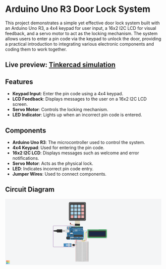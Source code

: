 # Arduino Uno R3 Door Lock System

This project demonstrates a simple yet effective door lock system built with an Arduino Uno R3, a 4x4 keypad for user input, a 16x2 I2C LCD for visual feedback, and a servo motor to act as the locking mechanism. The system allows users to enter a pin code via the keypad to unlock the door, providing a practical introduction to integrating various electronic components and coding them to work together.

## Live preview: [Tinkercad simulation](https://www.tinkercad.com/things/l2eZooeP3yq-door-lock-system)

## Features

- **Keypad Input**: Enter the pin code using a 4x4 keypad.
- **LCD Feedback**: Displays messages to the user on a 16x2 I2C LCD screen.
- **Servo Motor**: Controls the locking mechanism.
- **LED Indicator**: Lights up when an incorrect pin code is entered.

## Components

- **Arduino Uno R3**: The microcontroller used to control the system.
- **4x4 Keypad**: Used for entering the pin code.
- **16x2 I2C LCD**: Displays messages such as welcome and error notifications.
- **Servo Motor**: Acts as the physical lock.
- **LED**: Indicates incorrect pin code entry.
- **Jumper Wires**: Used to connect components.

## Circuit Diagram

![Circuit Diagram](screenshot.png)
